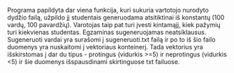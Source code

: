 Programa papildyta dar viena funkcija, kuri sukuria vartotojo nurodyto dydžio failą, užpildo jį studentais generuodama atsitiktinai iš konstantų (100 vardų, 100 pavardžių). Varotojas taip pat turi įvesti kintamąjį, kiek pažymių turi kiekvienas studentas. Egzaminas sugeneruojamas neatsiklausus. Sugeneruoti vardai yra surašomi į sugeneruoti.txt failą ir po to iš šio failo duomenys yra nuskaitomi į vektoriaus konteinerį. Tada vektorius yra išskirstomas į dar du tipus - protingus (vidurkis >=5) ir neprotingus (vidurkis <5) ir šie duomenys išspausdinami skirtinguose txt failuose.
